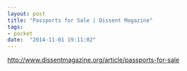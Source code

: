 ```yaml
---
layout: post
title: "Passports for Sale | Dissent Magazine"
tags:
- pocket
date:  "2014-11-01 19:11:02"
---
```


http://www.dissentmagazine.org/article/passports-for-sale

